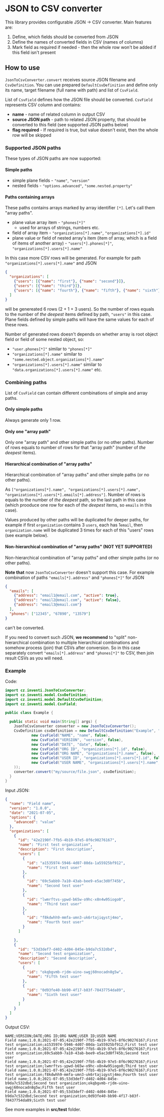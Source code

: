 # JSON to CSV converter

This library provides configurable JSON → CSV converter. Main features are:

1. Define, which fields should be converted from JSON
2. Define the names of converted fields in CSV (names of columns)
3. Mark field as required if needed - then the whole row won't be added if this field isn't present

## How to use
`JsonToCsvConverter.convert` receives source JSON filename and `CsvDefinition`. You can use prepared
`DefaultCsvDefinition` and define only its name, target filename (full name with path) and list of `CsvField`.

List of `CsvField` defines how the JSON file should be converted. `CsvField` represents CSV column and contains:
- **name** - name of related column in output CSV
- **source JSON path** - path to related JSON property, that should be converted to this field (see supported JSON paths below)
- **flag required** - If required is true, but value doesn't exist, then the whole row will be skipped

### Supported JSON paths
These types of JSON paths are now supported:

#### Simple paths

- simple plane fields - `"name"`, `"version"`
- nested fields -  `"options.advanced"`, `"some.nested.property"`

#### Paths containing arrays   
These paths contains arrays marked by array identifier `[*]`. Let's call them "array paths".

- plane value array item - `"phones[*]"`
  - used for arrays of strings, numbers etc.
- field of array item - `"organizations[*].name"`, `"organizations[*].id"`
- plane value or field of nested array's item (item of array, which is a field of items of another array) -
  `"users[*].phones[*]"`, `"organizations[*].users[*].name"`

In this case more CSV rows will be generated. For example for path `"organizations[*].users[*].name"` and JSON

```json
{
  "organizations": [
    {"users": [{"name": "first"}, {"name": "second"}]},
    {"users": [{"name": "third"}]},
    {"users": [{"name": "fourth"}, {"name": "fifth"}, {"name": "sixth"}]},
  ]
}
```

will be genereated 6 rows (2 + 1 + 3 users). So the number of rows equals to the number of _the deepest_ items defined by path,
`"users"` in this case. Plane fields defined by simple paths will have the same values for each of these rows.

Number of generated rows doesn't depends on whether array is root object field or field of some nested object,
so:
- `"user.phones[*]"` similar to `"phones[*]"`
- `"organizations[*].name"` similar to `"some.nested.object.organizations[*].name"`
- `"organizations[*].users[*].name"` similar to `"data.organizations[*].users[*].name"` etc.

### Combining paths
List of `CsvField` can contain different combinations of simple and array paths.
 
#### Only simple paths
Always generate only 1 row.
#### Only one "array path"
Only one "array path" and other simple paths (or no other paths). 
Number of rows equals to number of rows for that "array path" (number of _the deepest_ items).

#### Hierarchical combination of "array paths"
Hierarchical combination of "array paths" and other simple paths (or no other paths).

As `["organizations[*].name", "organizations[*].users[*].name", "organizations[*].users[*].emails[*].address"]`.
Number of rows is equals to the number of _the deepest_ path, so the last path in this case (which prooduce one row for each of _the deepest_ items, so `emails` in this case).

Values produced by other paths will be duplicated for deeper paths, for example if first `organization` contains 3 `users`, each has 1`email`, then `organization.name` will be duplicated
3 times for each of this "users" rows (see example below).
#### Non-hierarchical combination of "array paths" (NOT YET SUPPORTED)
Non-hierarchical combination of "array paths" and other simple paths (or no other paths).

**Note that** now `JsonToCsvConverter` doesn't support this case. For example combination of paths `"emails[*].address"` and `"phones[*]"` for JSON

```json
{
  "emails": [
    {"address": "email1@email.com", "active": true},
    {"address": "email2@email.com", "active": false},
    {"address": "email3@email.com"}
  ],
  "phones": ["12345", "67890", "13579"]
}
```
can't be converted. 

If you need to convert such JSON, **we recommend** to "split" non-hierarchical combination to multiple hierarchical combinations and somehow process (join) that CSVs after conversion.
So in this case separately convert `"emails[*].address"` and `"phones[*]"` to CSV, then join result CSVs as you will need.
### Example
Code:
```java
import cz.inventi.JsonToCsvConverter;
import cz.inventi.model.CsvDefinition;
import cz.inventi.model.DefaultCsvDefinition;
import cz.inventi.model.CsvField;

public class Example {

  public static void main(String[] args) {
    JsonToCsvConverter converter = new JsonToCsvConverter();
    CsvDefinition csvDefinition = new DefaultCsvDefinition("Example", "my/output/file.csv", List.of(
            new CsvField("NAME", "name", false),
            new CsvField("VERSION", "version", false),
            new CsvField("DATE", "date", false),
            new CsvField("ORG ID", "organizations[*].id", false),
            new CsvField("ORG NAME", "organizations[*].name", false),
            new CsvField("USER ID", "organizations[*].users[*].id", false),
            new CsvField("USER NAME", "organizations[*].users[*].name", false)
    ));
    converter.convert("my/source/file.json", csvDefinition);
  }
}
```

Input JSON:
```json
{
  "name": "Field name",
  "version": "1.0.0",
  "date": "2021-07-05",
  "options": {
    "advanced": "value"
  },
  "organizations": [
    {
      "id": "42e2190f-7fb5-4b19-97e5-8f6c90276167",
      "name": "First test organization",
      "description": "First description",
      "users": [
        {
          "id": "a1535974-5946-4d07-80da-1a55925bf912",
          "name": "First test user"
        },
        {
          "id": "69c5abb9-7a10-43ab-bee9-e5ac3d0f745b",
          "name": "Second test user"
        },
        {
          "id": "lwmrftvs-ypwd-b65w-o9hc-x8n4w95iogo0",
          "name": "Third test user"
        },
        {
          "id": "f8kdwhh9-mmfa-umn3-uk6rtajiqystj4mo",
          "name": "Fourth test user"
        }
      ]

    },
    {
      "id": "53d3def7-d402-4d04-845e-b9da7c532dbd",
      "name": "Second test organization",
      "description": "Second description",
      "users": [
        {
          "id": "okqbgvmb-rjdm-uino-swgj60nocadn8g5w",
          "name": "Fifth test user"
        },
        {
          "id": "0d93fe40-bb90-4f17-b83f-78437754da89",
          "name": "Sixth test user"
        }
      ]
    }
  ]
}
```
Output CSV:
```csv
NAME;VERSION;DATE;ORG ID;ORG NAME;USER ID;USER NAME
Field name;1.0.0;2021-07-05;42e2190f-7fb5-4b19-97e5-8f6c90276167;First test organization;a1535974-5946-4d07-80da-1a55925bf912;First test user
Field name;1.0.0;2021-07-05;42e2190f-7fb5-4b19-97e5-8f6c90276167;First test organization;69c5abb9-7a10-43ab-bee9-e5ac3d0f745b;Second test user
Field name;1.0.0;2021-07-05;42e2190f-7fb5-4b19-97e5-8f6c90276167;First test organization;lwmrftvs-ypwd-b65w-o9hc-x8n4w95iogo0;Third test user
Field name;1.0.0;2021-07-05;42e2190f-7fb5-4b19-97e5-8f6c90276167;First test organization;f8kdwhh9-mmfa-umn3-uk6rtajiqystj4mo;Fourth test user
Field name;1.0.0;2021-07-05;53d3def7-d402-4d04-845e-b9da7c532dbd;Second test organization;okqbgvmb-rjdm-uino-swgj60nocadn8g5w;Fifth test user
Field name;1.0.0;2021-07-05;53d3def7-d402-4d04-845e-b9da7c532dbd;Second test organization;0d93fe40-bb90-4f17-b83f-78437754da89;Sixth test user

```
See more examples in **src/test** folder.